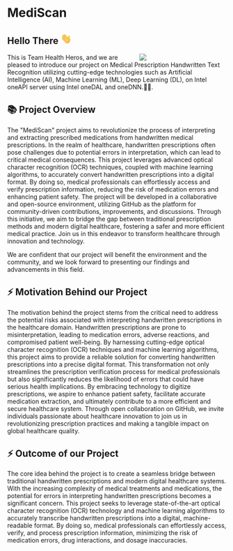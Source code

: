 # MediScan

<h2> Hello There <img src="https://raw.githubusercontent.com/ABSphreak/ABSphreak/master/gifs/Hi.gif" height="25px"></h2>

<img align="right" src="https://github.com/rajput2107/rajput2107/blob/master/Assets/Developer.gif" width='200'/>

 
 
 
This is  Team Health Heros, and we are pleased to introduce our project on Medical Prescription Handwritten Text Recognition utilizing cutting-edge technologies such as Artificial Intelligence (AI), Machine Learning (ML), Deep Learning (DL), on Intel oneAPI server using Intel oneDAL and oneDNN.👨‍💻. 

## 📚 Project Overview

The "MediScan" project aims to revolutionize the process of interpreting and extracting prescribed medications from handwritten medical prescriptions. In the realm of healthcare, handwritten prescriptions often pose challenges due to potential errors in interpretation, which can lead to critical medical consequences. This project leverages advanced optical character recognition (OCR) techniques, coupled with machine learning algorithms, to accurately convert handwritten prescriptions into a digital format. By doing so, medical professionals can effortlessly access and verify prescription information, reducing the risk of medication errors and enhancing patient safety. The project will be developed in a collaborative and open-source environment, utilizing GitHub as the platform for community-driven contributions, improvements, and discussions. Through this initiative, we aim to bridge the gap between traditional prescription methods and modern digital healthcare, fostering a safer and more efficient medical practice. Join us in this endeavor to transform healthcare through innovation and technology.

We are confident that our project will benefit the environment and the community, and we look forward to presenting our findings and advancements in this field. 

## ⚡ Motivation Behind our Project
The motivation behind the project stems from the critical need to address the potential risks associated with interpreting handwritten prescriptions in the healthcare domain. Handwritten prescriptions are prone to misinterpretation, leading to medication errors, adverse reactions, and compromised patient well-being. By harnessing cutting-edge optical character recognition (OCR) techniques and machine learning algorithms, this project aims to provide a reliable solution for converting handwritten prescriptions into a precise digital format. This transformation not only streamlines the prescription verification process for medical professionals but also significantly reduces the likelihood of errors that could have serious health implications. By embracing technology to digitize prescriptions, we aspire to enhance patient safety, facilitate accurate medication extraction, and ultimately contribute to a more efficient and secure healthcare system. Through open collaboration on GitHub, we invite individuals passionate about healthcare innovation to join us in revolutionizing prescription practices and making a tangible impact on global healthcare quality.

## ⚡ Outcome of our Project
The core idea behind the project is to create a seamless bridge between traditional handwritten prescriptions and modern digital healthcare systems. With the increasing complexity of medical treatments and medications, the potential for errors in interpreting handwritten prescriptions becomes a significant concern. This project seeks to leverage state-of-the-art optical character recognition (OCR) technology and machine learning algorithms to accurately transcribe handwritten prescriptions into a digital, machine-readable format. By doing so, medical professionals can effortlessly access, verify, and process prescription information, minimizing the risk of medication errors, drug interactions, and dosage inaccuracies.





